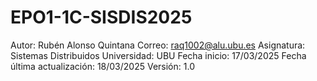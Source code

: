 # EPO1-1C-SISDIS2025
Autor: Rubén Alonso Quintana
Correo: raq1002@alu.ubu.es
Asignatura: Sistemas Distribuidos
Universidad: UBU
Fecha inicio: 17/03/2025
Fecha última actualización: 18/03/2025
Versión: 1.0
